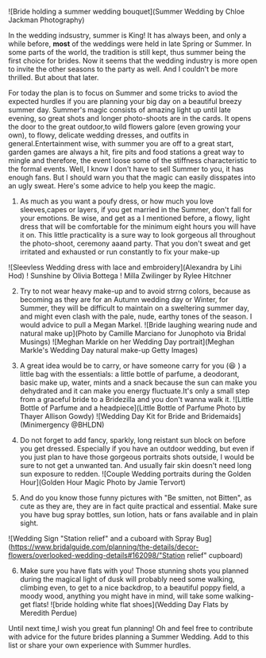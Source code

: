 ![Bride holding a summer wedding bouquet](Summer Wedding by Chloe Jackman Photography)

In the wedding indsustry, summer is King! 
It has always been, and only a while before, **most** of the weddings were held in late Spring or Summer. In some parts of the world, the tradition is still kept, thus summer being the first choice for brides. Now it seems that the wedding industry is more open to invite the other seasons to the party as well. And I couldn't be more thrilled. But about that later.

For today the plan is to focus on Summer and some tricks to aviod the expected hurdles if you are planning your big day on a beautiful breezy summer day.
Summer's magic consists of amazing light up until late evening, so great shots and longer photo-shoots are in the cards. It opens the door to the great outdoor,to wild flowers galore (even growing your own), to flowy, delicate wedding dresses, and outfits in general.Entertainment wise, with summer you are off to a great start, garden games are always a hit, fire pits and food stations a great way to mingle and therefore, the event loose some of the stiffness characteristic to the formal events.
Well, I know I don't have to sell Summer to you, it has enough fans. But I should warn you that the magic can easily disspates into an ugly sweat. 
Here's some advice to help you keep the magic.

1. As much as you want a poufy dress, or how much you love sleeves,capes or layers, if you get married in the Summer, don't fall for your emotions. Be wise, and get as a I mentioned before, a flowy, light dress that will be comfortable for the minimum eight hours you will have it on. 
This little practicality is a sure way to look gorgeous all throughout the photo-shoot, ceremony aaand party. That you don't sweat and get irritated and exhausted or run constantly to fix your make-up

![Sleevless Wedding dress with lace and embroidery](Alexandra by Lihi Hod)
! Sunshine by Olivia Bottega
! Milla Zwilinger by Rylee Hitchner


2. Try to not wear heavy make-up and to avoid strrng colors, because as becoming as they are for an Autumn wedding day or Winter, for Summer, they will be difficult to maintain on a sweltering summer day, and might even clash with the pale, nude, earthy tones of the season. I would advice to pull a Megan Markel. 
![Bride laughing wearing nude and natural make up](Photo by Camille Marciano for Junophoto via Bridal Musings)
![Meghan Markle on her Wedding Day portrait](Meghan Markle's Wedding Day natural make-up Getty Images)


3. A great idea would be to carry, or have someone carry for you (😆 ) a little bag with the essentials: a little bottle of parfume, 
a deodorant, basic make up, water, mints and a snack because the sun can make you dehydrated and it can make you energy fluctuate.It's only a small step from a graceful bride to a Bridezilla and you don't wanna walk it.
![Little Bottle of Parfume and a headpiece](Little Bottle of Parfume Photo by Thayer Allison Gowdy)
![Wedding Day Kit for Bride and Bridemaids](Minimergency @BHLDN)

4. Do not forget to add fancy, sparkly, long reistant sun block on before you get dressed. Especially if you have an outdoor wedding, but even if you just plan to have those gorgeous portraits shots outside, I would be sure to not get a unwanted tan. And usually fair skin doesn't need long sun exposure to redden. 
![Couple Wedding portraits during the Golden Hour](Golden Hour Magic Photo by Jamie Tervort)

5. And do you know those funny pictures with "Be smitten, not Bitten", as cute as they are, they are in fact quite practical and essential. Make sure you have bug spray bottles, sun lotion, hats or fans available and in plain sight. 

![Wedding Sign "Station relief" and a cuboard with Spray Bug](https://www.bridalguide.com/planning/the-details/decor-flowers/overlooked-wedding-details#162098/"Station relief" cupboard)

6. Make sure you have flats with you! Those stunning shots you planned during the magical light of dusk will probably need some walking, climbing even, to get to a nice backdrop, to a beautiful poppy field, a moody wood, anything you might have in mind, will take some walking- get flats!
![bride holding white flat shoes](Wedding Day Flats by Meredith Perdue)

Until next time,I wish you great fun planning!
Oh and feel free to contribute with advice for the future brides planning a Summer Wedding. Add to this list or share your own experience with Summer hurdles. 
